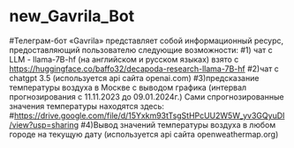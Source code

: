 # new_Gavrila_Bot
#Телеграм-бот  «Gavrila» представляет собой информационный ресурс, предоставляющий пользователю следующие возможности:
#1) чат с LLM - llama-7B-hf (на английском и русском языках) взято с https://huggingface.co/baffo32/decapoda-research-llama-7B-hf
#2)чат с chatgpt 3.5 (используется api сайта openai.com)
#3)предсказание температуры воздуха в Москве с выводом графика (интервал прогнозирования с 11.11.2023 до 09.01.2024г.) Сами спрогнозированные значения температуры находятся здесь:
#https://drive.google.com/file/d/15Yxkm93tTsgStHPcUU2W5W_yv3GQyuDI/view?usp=sharing
#4)Вывод значений температуры воздуха в любом городе на текущую дату (используется api сайта openweathermap.org)
